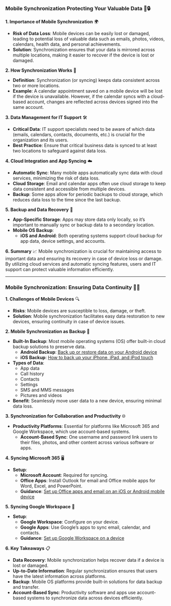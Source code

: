 ### Mobile Synchronization Protecting Your Valuable Data 📱🔒

**1. Importance of Mobile Synchronization** 🌍
- **Risk of Data Loss**: Mobile devices can be easily lost or damaged, leading to potential loss of valuable data such as emails, photos, videos, calendars, health data, and personal achievements.
- **Solution**: Synchronization ensures that your data is mirrored across multiple locations, making it easier to recover if the device is lost or damaged.

**2. How Synchronization Works** 🔄
- **Definition**: Synchronization (or syncing) keeps data consistent across two or more locations. 
- **Example**: A calendar appointment saved on a mobile device will be lost if the device is unavailable. However, if the calendar syncs with a cloud-based account, changes are reflected across devices signed into the same account.

**3. Data Management for IT Support** 🛠️
- **Critical Data**: IT support specialists need to be aware of which data (emails, calendars, contacts, documents, etc.) is crucial for the organization and its users.
- **Best Practice**: Ensure that critical business data is synced to at least two locations to safeguard against data loss.

**4. Cloud Integration and App Syncing** ☁️
- **Automatic Sync**: Many mobile apps automatically sync data with cloud services, minimizing the risk of data loss.
- **Cloud Storage**: Email and calendar apps often use cloud storage to keep data consistent and accessible from multiple devices.
- **Backup**: Some apps allow for periodic backups to cloud storage, which reduces data loss to the time since the last backup.

**5. Backup and Data Recovery** 🔄
- **App-Specific Storage**: Apps may store data only locally, so it’s important to manually sync or backup data to a secondary location.
- **Mobile OS Backup**:
  - **iOS and Android**: Both operating systems support cloud backup for app data, device settings, and accounts.

**6. Summary** 📈
Mobile synchronization is crucial for maintaining access to important data and ensuring its recovery in case of device loss or damage. By utilizing cloud services and automatic syncing features, users and IT support can protect valuable information efficiently.

---

### Mobile Synchronization: Ensuring Data Continuity 📱🔄

**1. Challenges of Mobile Devices** 🔍
- **Risks**: Mobile devices are susceptible to loss, damage, or theft.
- **Solution**: Mobile synchronization facilitates easy data restoration to new devices, ensuring continuity in case of device issues.

**2. Mobile Synchronization as Backup** 💾
- **Built-In Backup**: Most mobile operating systems (OS) offer built-in cloud backup solutions to preserve data.
  - **Android Backup**: [Back up or restore data on your Android device](#)
  - **iOS Backup**: [How to back up your iPhone, iPad, and iPod touch](#)
- **Types of Data**:
  - App data
  - Call history
  - Contacts
  - Settings
  - SMS and MMS messages
  - Pictures and videos
- **Benefit**: Seamlessly move user data to a new device, ensuring minimal data loss.

**3. Synchronization for Collaboration and Productivity** 🌐
- **Productivity Platforms**: Essential for platforms like Microsoft 365 and Google Workspace, which use account-based systems.
  - **Account-Based Sync**: One username and password link users to their files, photos, and other content across various software or apps.

**4. Syncing Microsoft 365** 🖥️
- **Setup**:
  - **Microsoft Account**: Required for syncing.
  - **Office Apps**: Install Outlook for email and Office mobile apps for Word, Excel, and PowerPoint.
  - **Guidance**: [Set up Office apps and email on an iOS or Android mobile device](#)

**5. Syncing Google Workspace** 📧
- **Setup**:
  - **Google Workspace**: Configure on your device.
  - **Google Apps**: Use Google’s apps to sync email, calendar, and contacts.
  - **Guidance**: [Set up Google Workspace on a device](#)

**6. Key Takeaways** 📋
- **Data Recovery**: Mobile synchronization helps recover data if a device is lost or damaged.
- **Up-to-Date Information**: Regular synchronization ensures that users have the latest information across platforms.
- **Backup**: Mobile OS platforms provide built-in solutions for data backup and transfer.
- **Account-Based Sync**: Productivity software and apps use account-based systems to synchronize data across devices efficiently.